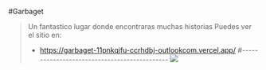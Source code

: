 #Garbaget
>Un fantastico lugar donde encontraras muchas historias
> Puedes ver el sitio en:
> - https://garbaget-11pnkqjfu-ccrhdbj-outlookcom.vercel.app/
#---------------------------------------------
![](http://descubrirlahistoria.es/wp-content/uploads/2014/04/Bugs_Bunny_Evolucion.png)
